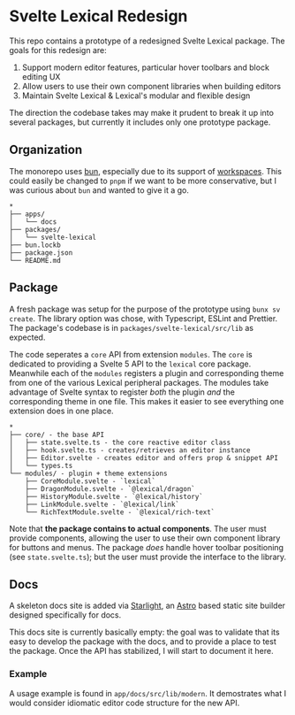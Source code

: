 
# Svelte Lexical Redesign

This repo contains a prototype of a redesigned Svelte Lexical package. The goals for this redesign are:

1. Support modern editor features, particular hover toolbars and block editing UX
2. Allow users to use their own component libraries when building editors
3. Maintain Svelte Lexical & Lexical's modular and flexible design

The direction the codebase takes may make it prudent to break it up into several packages, but currently it includes only one prototype package.

## Organization

The monorepo uses [bun](https://bun.sh/), especially due to its support of [workspaces](https://bun.sh/docs/install/workspaces). This could easily be changed to `pnpm` if we want to be more conservative, but I was curious about `bun` and wanted to give it a go.

```
*
├── apps/
│   └── docs
├── packages/  
│   └── svelte-lexical
├── bun.lockb
├── package.json
└── README.md
```

## Package

A fresh package was setup for the purpose of the prototype using `bunx sv create`. The library option was chose, with Typescript, ESLint and Prettier. The package's codebase is in `packages/svelte-lexical/src/lib` as expected.

The code seperates a `core` API from extension `modules`. The `core` is dedicated to providing a Svelte 5 API to the `lexical` core package. Meanwhile each of the `modules` registers a plugin and corresponding theme from one of the various Lexical peripheral packages. The modules take advantage of Svelte syntax to register _both_ the plugin _and_ the corresponding theme in one file. This makes it easier to see everything one extension does in one place.

```
*
├── core/ - the base API
│   ├── state.svelte.ts - the core reactive editor class
│   ├── hook.svelte.ts - creates/retrieves an editor instance
│   ├── Editor.svelte - creates editor and offers prop & snippet API
│   └── types.ts
└── modules/ - plugin + theme extensions
    ├── CoreModule.svelte - `lexical`
    ├── DragonModule.svelte - `@lexical/dragon`
    ├── HistoryModule.svelte - `@lexical/history`
    ├── LinkModule.svelte - `@lexical/link`
    └── RichTextModule.svelte - `@lexical/rich-text`

```

Note that **the package contains to actual components**. The user must provide components, allowing the user to use their own component library for buttons and menus. The package *does* handle hover toolbar positioning (see `state.svelte.ts`); but the user must provide the interface to the library.

## Docs

A skeleton docs site is added via [Starlight](https://starlight.astro.build/), an [Astro](https://astro.build/) based static site builder designed specifically for docs.

This docs site is currently basically empty: the goal was to validate that its easy to develop the package with the docs, and to provide a place to test the package. Once the API has stabilized, I will start to document it here.

### Example

A usage example is found in `app/docs/src/lib/modern`. It demostrates what I would consider idiomatic editor code structure for the new API.


